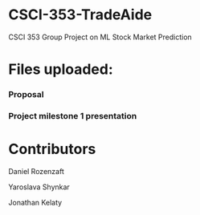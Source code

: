 # CSCI-353-TradeAide
CSCI 353 Group Project on ML Stock Market Prediction

# Files uploaded:
### Proposal
### Project milestone 1 presentation

# Contributors
Daniel Rozenzaft

Yaroslava Shynkar

Jonathan Kelaty
